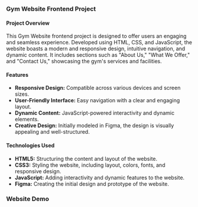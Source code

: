 ### Gym Website Frontend Project

#### Project Overview
This Gym Website frontend project is designed to offer users an engaging and seamless experience. Developed using HTML, CSS, and JavaScript, the website boasts a modern and responsive design, intuitive navigation, and dynamic content. It includes sections such as "About Us," "What We Offer," and "Contact Us," showcasing the gym's services and facilities.

#### Features
- **Responsive Design:** Compatible across various devices and screen sizes.
- **User-Friendly Interface:** Easy navigation with a clear and engaging layout.
- **Dynamic Content:** JavaScript-powered interactivity and dynamic elements.
- **Creative Design:** Initially modeled in Figma, the design is visually appealing and well-structured.

#### Technologies Used
- **HTML5:** Structuring the content and layout of the website.
- **CSS3:** Styling the website, including layout, colors, fonts, and responsive design.
- **JavaScript:** Adding interactivity and dynamic features to the website.
- **Figma:** Creating the initial design and prototype of the website.

### Website Demo
